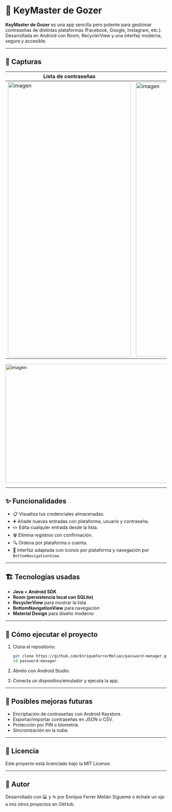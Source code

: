 # 🔐 KeyMaster de Gozer

**KeyMaster de Gozer** es una app sencilla pero potente para gestionar contraseñas de distintas plataformas (Facebook, Google, Instagram, etc.). Desarrollada en Android con Room, RecyclerView y una interfaz moderna, segura y accesible.

---

## 📸 Capturas

| Lista de contraseñas | Añadir nueva |
|----------------------|---------------|
| <img width="384" height="861" alt="imagen" src="https://github.com/user-attachments/assets/558c2795-9e7d-4478-9d5b-f5f9cc44f01f" /> | <img width="381" height="857" alt="imagen" src="https://github.com/user-attachments/assets/33da7589-1a73-4bf1-9610-26a1cb3a9866" /> |
<img width="720" height="372" alt="imagen" src="https://github.com/user-attachments/assets/898b6586-4013-4e3b-9555-363e108988bf" />



---

## ✨ Funcionalidades

- 📋 Visualiza tus credenciales almacenadas.
- ➕ Añade nuevas entradas con plataforma, usuario y contraseña.
- ✏️ Edita cualquier entrada desde la lista.
- 🗑️ Elimina registros con confirmación.
- 🔍 Ordena por plataforma o cuenta.
- 🎨 Interfaz adaptada con íconos por plataforma y navegación por `BottomNavigationView`.

---

## 🏗️ Tecnologías usadas

- **Java + Android SDK**
- **Room (persistencia local con SQLite)**
- **RecyclerView** para mostrar la lista
- **BottomNavigationView** para navegación
- **Material Design** para diseño moderno

---

## 🚀 Cómo ejecutar el proyecto

1. Clona el repositorio:

   ```bash
   git clone https://github.com/EnriqueFerrerMelian/password-manager.git
   cd password-manager

2. Ábrelo con Android Studio.

3. Conecta un dispositivo/emulador y ejecuta la app.

---

## 🧠 Posibles mejoras futuras

- Encriptación de contraseñas con Android Keystore.
- Exportar/importar contraseñas en JSON o CSV.
- Protección por PIN o biometría.
- Sincronización en la nube.

---

## 📄 Licencia

Este proyecto está licenciado bajo la MIT License.

---

## 🙋 Autor

Desarrollado con 💻 y ☕ por Enrique Ferrer Melián
Sígueme o échale un ojo a mis otros proyectos en GitHub.
